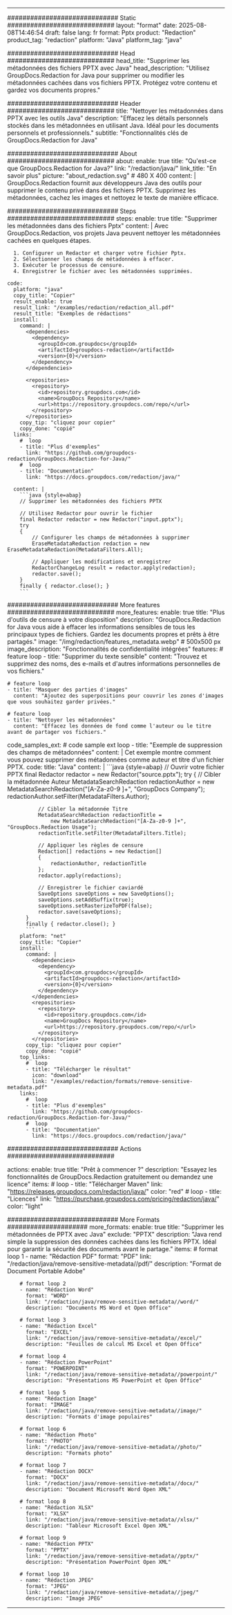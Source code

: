 
---
############################# Static ############################
layout: "format"
date:  2025-08-08T14:46:54
draft: false
lang: fr
format: Pptx
product: "Redaction"
product_tag: "redaction"
platform: "Java"
platform_tag: "java"

############################# Head ############################
head_title: "Supprimer les métadonnées des fichiers PPTX avec Java"
head_description: "Utilisez GroupDocs.Redaction for Java pour supprimer ou modifier les métadonnées cachées dans vos fichiers PPTX. Protégez votre contenu et gardez vos documents propres."

############################# Header ############################
title: "Nettoyer les métadonnées dans PPTX avec les outils Java" 
description: "Effacez les détails personnels stockés dans les métadonnées en utilisant Java. Idéal pour les documents personnels et professionnels."
subtitle: "Fonctionnalités clés de GroupDocs.Redaction for Java" 

############################# About ############################
about:
    enable: true
    title: "Qu'est-ce que GroupDocs.Redaction for Java?"
    link: "/redaction/java/"
    link_title: "En savoir plus"
    picture: "about_redaction.svg" # 480 X 400
    content: |
       GroupDocs.Redaction fournit aux développeurs Java des outils pour supprimer le contenu privé dans des fichiers PPTX. Supprimez les métadonnées, cachez les images et nettoyez le texte de manière efficace.

############################# Steps ############################
steps:
    enable: true
    title: "Supprimer les métadonnées dans des fichiers Pptx"
    content: |
      Avec GroupDocs.Redaction, vos projets Java peuvent nettoyer les métadonnées cachées en quelques étapes.
      
      1. Configurer un Redactor et charger votre fichier Pptx.
      2. Sélectionner les champs de métadonnées à effacer.
      3. Exécuter le processus de censure.
      4. Enregistrer le fichier avec les métadonnées supprimées.
   
    code:
      platform: "java"
      copy_title: "Copier"
      result_enable: true
      result_link: "/examples/redaction/redaction_all.pdf"
      result_title: "Exemples de rédactions"
      install:
        command: |
          <dependencies>
            <dependency>
              <groupId>com.groupdocs</groupId>
              <artifactId>groupdocs-redaction</artifactId>
              <version>{0}</version>
            </dependency>
          </dependencies>

          <repositories>
            <repository>
              <id>repository.groupdocs.com</id>
              <name>GroupDocs Repository</name>
              <url>https://repository.groupdocs.com/repo/</url>
            </repository>
          </repositories>
        copy_tip: "cliquez pour copier"
        copy_done: "copié"
      links:
        #  loop
        - title: "Plus d'exemples"
          link: "https://github.com/groupdocs-redaction/GroupDocs.Redaction-for-Java/"
        #  loop
        - title: "Documentation"
          link: "https://docs.groupdocs.com/redaction/java/"
          
      content: |
        ```java {style=abap}
        // Supprimer les métadonnées des fichiers PPTX

        // Utilisez Redactor pour ouvrir le fichier
        final Redactor redactor = new Redactor("input.pptx");
        try
        {
            // Configurer les champs de métadonnées à supprimer
            EraseMetadataRedaction redaction = new EraseMetadataRedaction(MetadataFilters.All);

            // Appliquer les modifications et enregistrer
            RedactorChangeLog result = redactor.apply(redaction);
            redactor.save();
        }
        finally { redactor.close(); }
        ```            


############################# More features ############################
more_features:
  enable: true
  title: "Plus d'outils de censure à votre disposition"
  description: "GroupDocs.Redaction for Java vous aide à effacer les informations sensibles de tous les principaux types de fichiers. Gardez les documents propres et prêts à être partagés."
  image: "/img/redaction/features_metadata.webp" # 500x500 px
  image_description: "Fonctionnalités de confidentialité intégrées"
  features:
    # feature loop
    - title: "Supprimer du texte sensible"
      content: "Trouvez et supprimez des noms, des e-mails et d'autres informations personnelles de vos fichiers."

    # feature loop
    - title: "Masquer des parties d'images"
      content: "Ajoutez des superpositions pour couvrir les zones d'images que vous souhaitez garder privées."

    # feature loop
    - title: "Nettoyer les métadonnées"
      content: "Effacez les données de fond comme l'auteur ou le titre avant de partager vos fichiers."
      
  code_samples_ext:
    # code sample ext loop
    - title: "Exemple de suppression des champs de métadonnées"
      content: |
        Cet exemple montre comment vous pouvez supprimer des métadonnées comme auteur et titre d'un fichier PPTX.
      code:
        title: "Java"
        content: |
          ```java {style=abap}
          //  Ouvrir votre fichier PPTX
          final Redactor redactor = new Redactor("source.pptx");
          try
          {
              // Cibler la métadonnée Auteur
              MetadataSearchRedaction redactionAuthor = 
                  new MetadataSearchRedaction("[A-Za-z0-9 ]+", "GroupDocs Company");
              redactionAuthor.setFilter(MetadataFilters.Author);

              // Cibler la métadonnée Titre
              MetadataSearchRedaction redactionTitle = 
                  new MetadataSearchRedaction("[A-Za-z0-9 ]+", "GroupDocs.Redaction Usage");
              redactionTitle.setFilter(MetadataFilters.Title);

              // Appliquer les règles de censure
              Redaction[] redactions = new Redaction[]
              {
                  redactionAuthor, redactionTitle
              };
              redactor.apply(redactions);

              // Enregistrer le fichier caviardé
              SaveOptions saveOptions = new SaveOptions();
              saveOptions.setAddSuffix(true);
              saveOptions.setRasterizeToPDF(false);
              redactor.save(saveOptions);
          }
          finally { redactor.close(); }
          ```
        platform: "net"
        copy_title: "Copier"
        install:
          command: |
            <dependencies>
              <dependency>
                <groupId>com.groupdocs</groupId>
                <artifactId>groupdocs-redaction</artifactId>
                <version>{0}</version>
              </dependency>
            </dependencies>
            <repositories>
              <repository>
                <id>repository.groupdocs.com</id>
                <name>GroupDocs Repository</name>
                <url>https://repository.groupdocs.com/repo/</url>
              </repository>
            </repositories>
          copy_tip: "cliquez pour copier"
          copy_done: "copié"
        top_links:
          #  loop
          - title: "Télécharger le résultat"
            icon: "download"
            link: "/examples/redaction/formats/remove-sensitive-metadata.pdf"
        links:
          #  loop
          - title: "Plus d'exemples"
            link: "https://github.com/groupdocs-redaction/GroupDocs.Redaction-for-Java/"
          #  loop
          - title: "Documentation"
            link: "https://docs.groupdocs.com/redaction/java/"


############################# Actions ############################

actions:
  enable: true
  title: "Prêt à commencer ?"
  description: "Essayez les fonctionnalités de GroupDocs.Redaction gratuitement ou demandez une licence"
  items:
    #  loop
    - title: "Télécharger Maven"
      link: "https://releases.groupdocs.com/redaction/java/"
      color: "red"
        #  loop
    - title: "Licences"
      link: "https://purchase.groupdocs.com/pricing/redaction/java/"
      color: "light"


############################# More Formats #####################
more_formats:
    enable: true
    title: "Supprimer les métadonnées de PPTX avec Java"
    exclude: "PPTX"
    description: "Java rend simple la suppression des données cachées dans les fichiers PPTX. Idéal pour garantir la sécurité des documents avant le partage."
    items: 
        # format loop 1
        - name: "Rédaction PDF"
          format: "PDF"
          link: "/redaction/java/remove-sensitive-metadata//pdf/"
          description: "Format de Document Portable Adobe"

        # format loop 2
        - name: "Rédaction Word"
          format: "WORD"
          link: "/redaction/java/remove-sensitive-metadata//word/"
          description: "Documents MS Word et Open Office"
          
        # format loop 3
        - name: "Rédaction Excel"
          format: "EXCEL"
          link: "/redaction/java/remove-sensitive-metadata//excel/"
          description: "Feuilles de calcul MS Excel et Open Office"

        # format loop 4
        - name: "Rédaction PowerPoint"
          format: "POWERPOINT"
          link: "/redaction/java/remove-sensitive-metadata//powerpoint/"
          description: "Présentations MS PowerPoint et Open Office"

        # format loop 5
        - name: "Rédaction Image"
          format: "IMAGE"
          link: "/redaction/java/remove-sensitive-metadata//image/"
          description: "Formats d'image populaires"

        # format loop 6
        - name: "Rédaction Photo"
          format: "PHOTO"
          link: "/redaction/java/remove-sensitive-metadata//photo/"
          description: "Formats photo"

        # format loop 7
        - name: "Rédaction DOCX"
          format: "DOCX"
          link: "/redaction/java/remove-sensitive-metadata//docx/"
          description: "Document Microsoft Word Open XML"
          
        # format loop 8
        - name: "Rédaction XLSX"
          format: "XLSX"
          link: "/redaction/java/remove-sensitive-metadata//xlsx/"
          description: "Tableur Microsoft Excel Open XML"
          
        # format loop 9
        - name: "Rédaction PPTX"
          format: "PPTX"
          link: "/redaction/java/remove-sensitive-metadata//pptx/"
          description: "Présentation PowerPoint Open XML"

        # format loop 10
        - name: "Rédaction JPEG"
          format: "JPEG"
          link: "/redaction/java/remove-sensitive-metadata//jpeg/"
          description: "Image JPEG"


---